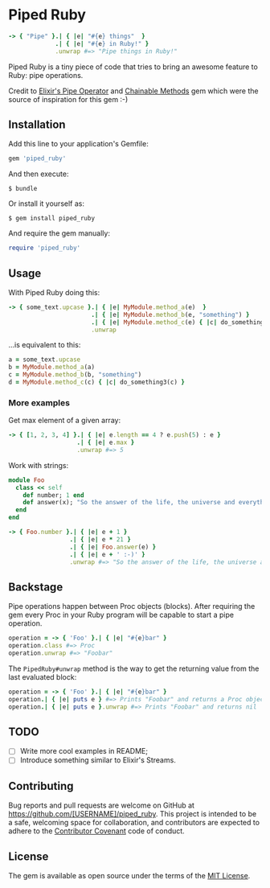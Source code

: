 # Piped Ruby

```ruby
-> { "Pipe" }.| { |e| "#{e} things"  }
             .| { |e| "#{e} in Ruby!" }
             .unwrap #=> "Pipe things in Ruby!"
```

Piped Ruby is a tiny piece of code that tries to bring an awesome feature to Ruby: pipe operations.

Credit to [Elixir's Pipe Operator](http://elixir-lang.org/getting-started/enumerables-and-streams.html#the-pipe-operator) and [Chainable Methods](https://github.com/akitaonrails/chainable_methods) gem which were the source of inspiration for this gem :-)

## Installation

Add this line to your application's Gemfile:

```ruby
gem 'piped_ruby'
```

And then execute:

    $ bundle

Or install it yourself as:

    $ gem install piped_ruby

And require the gem manually:

```ruby
require 'piped_ruby'
```

## Usage

With Piped Ruby doing this:

```ruby
-> { some_text.upcase }.| { |e| MyModule.method_a(e)  }
                       .| { |e| MyModule.method_b(e, "something") }
                       .| { |e| MyModule.method_c(e) { |c| do_something3(c) } }
                       .unwrap
```

...is equivalent to this:

```ruby
a = some_text.upcase
b = MyModule.method_a(a)
c = MyModule.method_b(b, "something")
d = MyModule.method_c(c) { |c| do_something3(c) }
```

### More examples

Get max element of a given array:
```ruby
-> { [1, 2, 3, 4] }.| { |e| e.length == 4 ? e.push(5) : e }
                   .| { |e| e.max }
                   .unwrap #=> 5
```

Work with strings:
```ruby
module Foo
  class << self
    def number; 1 end
    def answer(x); "So the answer of the life, the universe and everything is... #{x}!" end
  end
end

-> { Foo.number }.| { |e| e + 1 }
                 .| { |e| e * 21 }
                 .| { |e| Foo.answer(e) }
                 .| { |e| e + ' :-)' }
                 .unwrap #=> "So the answer of the life, the universe and everything is... 42! :-)"
```

## Backstage

Pipe operations happen between Proc objects (blocks). After requiring the gem every Proc in your Ruby program will be capable to start a pipe operation.

```ruby
operation = -> { 'Foo' }.| { |e| "#{e}bar" }
operation.class #=> Proc
operation.unwrap #=> "Foobar"
```

The `PipedRuby#unwrap` method is the way to get the returning value from the last evaluated block:

```ruby
operation = -> { 'Foo' }.| { |e| "#{e}bar" }
operation.| { |e| puts e } #=> Prints "Foobar" and returns a Proc object
operation.| { |e| puts e }.unwrap #=> Prints "Foobar" and returns nil
```

## TODO

- [ ] Write more cool examples in README;
- [ ] Introduce something similar to Elixir's Streams.

## Contributing

Bug reports and pull requests are welcome on GitHub at https://github.com/[USERNAME]/piped_ruby. This project is intended to be a safe, welcoming space for collaboration, and contributors are expected to adhere to the [Contributor Covenant](http://contributor-covenant.org) code of conduct.


## License

The gem is available as open source under the terms of the [MIT License](http://opensource.org/licenses/MIT).

